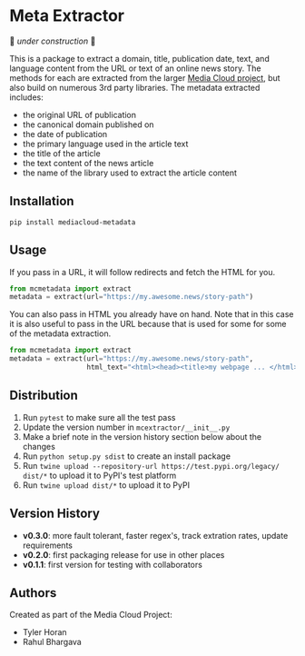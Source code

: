 Meta Extractor
==============

🚧 _under construction_ 🚧

This is a package to extract a domain, title, publication date, text, and language content from the URL or text of an
online news story. The methods for each are extracted from the larger [Media Cloud project](https://mediacloud.org), 
but also build on numerous 3rd party  libraries. The metadata extracted includes:
* the original URL of publication
* the canonical domain published on
* the date of publication
* the primary language used in the article text
* the title of the article
* the text content of the news article
* the name of the library used to extract the article content


Installation
------------

`pip install mediacloud-metadata`

Usage
-----

If you pass in a URL, it will follow redirects and fetch the HTML for you.

```python
from mcmetadata import extract
metadata = extract(url="https://my.awesome.news/story-path")
```

You can also pass in HTML you already have on hand. Note that in this case it is also useful to pass in the URL
because that is used for some for some of the metadata extraction.

```python
from mcmetadata import extract
metadata = extract(url="https://my.awesome.news/story-path",
                   html_text="<html><head><title>my webpage ... </html>")
```


Distribution
------------
1. Run `pytest` to make sure all the test pass
2. Update the version number in `mcextractor/__init__.py`
3. Make a brief note in the version history section below about the changes
4. Run `python setup.py sdist` to create an install package
5. Run `twine upload --repository-url https://test.pypi.org/legacy/ dist/*` to upload it to PyPI's test platform
6. Run `twine upload dist/*` to upload it to PyPI


Version History
---------------

* __v0.3.0__: more fault tolerant, faster regex's, track extration rates, update requirements
* __v0.2.0__: first packaging release for use in other places
* __v0.1.1__: first version for testing with collaborators


Authors
-------

Created as part of the Media Cloud Project:
* Tyler Horan
* Rahul Bhargava
